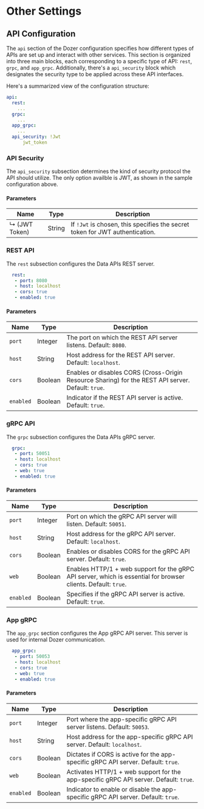 # Other Settings

## API Configuration
The `api` section of the Dozer configuration specifies how different types of APIs are set up and interact with other services. This section is organized into three main blocks, each corresponding to a specific type of API: `rest`, `grpc`, and `app_grpc`. Additionally, there's a `api_security` block which designates the security type to be applied across these API interfaces.

Here's a summarized view of the configuration structure:

```yaml
api:
  rest:
    ...
  grpc:
    ...
  app_grpc:
    ...
  api_security: !Jwt
      jwt_token 
```

### API Security
The `api_security` subsection determines the kind of security protocol the API should utilize. The only option availble is JWT, as shown in the sample configuration above.

#### Parameters
| Name         | Type   | Description                                             |
|--------------|--------|---------------------------------------------------------|
| ↳ (JWT Token) | String | If `!Jwt` is chosen, this specifies the secret token for JWT authentication. |

### REST API
The `rest` subsection configures the Data APIs REST server.

```yaml
  rest:
   - port: 8080
   - host: localhost
   - cors: true
   - enabled: true
```
#### Parameters
| Name            | Type    | Description                                                                                                    |
|-----------------|---------|----------------------------------------------------------------------------------------------------------------|
| `port`          | Integer | The port on which the REST API server listens. Default: `8080`.                                                |
| `host`          | String  | Host address for the REST API server. Default: `localhost`.                                                    |
| `cors`          | Boolean | Enables or disables CORS (Cross-Origin Resource Sharing) for the REST API server. Default: `true`.              |
| `enabled`       | Boolean | Indicator if the REST API server is active. Default: `true`.                                                   |

### gRPC API
The `grpc` subsection configures the Data APIs gRPC server.

```yaml
  grpc:
   - port: 50051
   - host: localhost
   - cors: true
   - web: true
   - enabled: true
```

#### Parameters
| Name           | Type    | Description                                                                                                                              |
|----------------|---------|------------------------------------------------------------------------------------------------------------------------------------------|
| `port`         | Integer | Port on which the gRPC API server will listen. Default: `50051`.                                                                         |
| `host`         | String  | Host address for the gRPC API server. Default: `localhost`.                                                                              |
| `cors`         | Boolean | Enables or disables CORS for the gRPC API server. Default: `true`.                                                                      |
| `web`          | Boolean | Enables HTTP/1 + web support for the gRPC API server, which is essential for browser clients. Default: `true`.                           |
| `enabled`      | Boolean | Specifies if the gRPC API server is active. Default: `true`.                                                                             |

### App gRPC
The `app_grpc` section configures the App gRPC API server. This server is used for internal Dozer communication.

```yaml
  app_grpc:
   - port: 50053
   - host: localhost
   - cors: true
   - web: true
   - enabled: true
```

#### Parameters
| Name           | Type    | Description                                                                                                                             |
|----------------|---------|-----------------------------------------------------------------------------------------------------------------------------------------|
| `port`         | Integer | Port where the app-specific gRPC API server listens. Default: `50053`.                                                                  |
| `host`         | String  | Host address for the app-specific gRPC API server. Default: `localhost`.                                                                |
| `cors`         | Boolean | Dictates if CORS is active for the app-specific gRPC API server. Default: `true`.                                                       |
| `web`          | Boolean | Activates HTTP/1 + web support for the app-specific gRPC API server. Default: `true`.                                                   |
| `enabled`      | Boolean | Indicator to enable or disable the app-specific gRPC API server. Default: `true`.                                                       |
